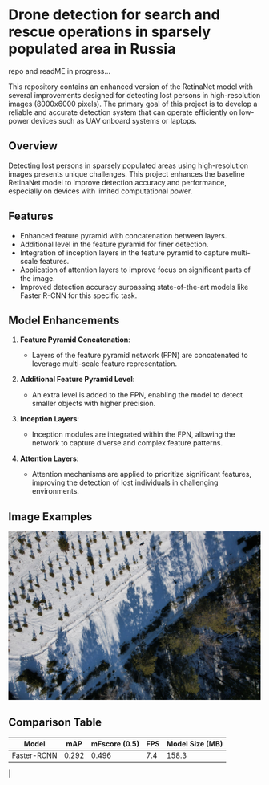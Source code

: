 # Drone detection for search and rescue operations in sparsely populated area in Russia
repo and readME in progress...


This repository contains an enhanced version of the RetinaNet model with several improvements designed for detecting lost persons in high-resolution images (8000x6000 pixels). The primary goal of this project is to develop a reliable and accurate detection system that can operate efficiently on low-power devices such as UAV onboard systems or laptops.

## Overview

Detecting lost persons in sparsely populated areas using high-resolution images presents unique challenges. This project enhances the baseline RetinaNet model to improve detection accuracy and performance, especially on devices with limited computational power.

## Features

- Enhanced feature pyramid with concatenation between layers.
- Additional level in the feature pyramid for finer detection.
- Integration of inception layers in the feature pyramid to capture multi-scale features.
- Application of attention layers to improve focus on significant parts of the image.
- Improved detection accuracy surpassing state-of-the-art models like Faster R-CNN for this specific task.

## Model Enhancements

1. **Feature Pyramid Concatenation**:
   - Layers of the feature pyramid network (FPN) are concatenated to leverage multi-scale feature representation.

2. **Additional Feature Pyramid Level**:
   - An extra level is added to the FPN, enabling the model to detect smaller objects with higher precision.

3. **Inception Layers**:
   - Inception modules are integrated within the FPN, allowing the network to capture diverse and complex feature patterns.

4. **Attention Layers**:
   - Attention mechanisms are applied to prioritize significant features, improving the detection of lost individuals in challenging environments.

## Image Examples

<img src="https://github.com/Matvey-1212/Computer-Vision-Models-for-Object-Detection-Based-on-Video-Data-from-Unmanned-Aerial-Vehicle/blob/main/example_data/main_data/train/images/1_000285.JPG" alt="Example Image" width="600">

## Comparison Table

| Model              | mAP   | mFscore (0.5) | FPS  | Model Size (MB) |
|--------------------|-------|---------------|------|-----------------|
| Faster-RCNN        | 0.292 | 0.496         | 7.4  | 158.3           |
|
